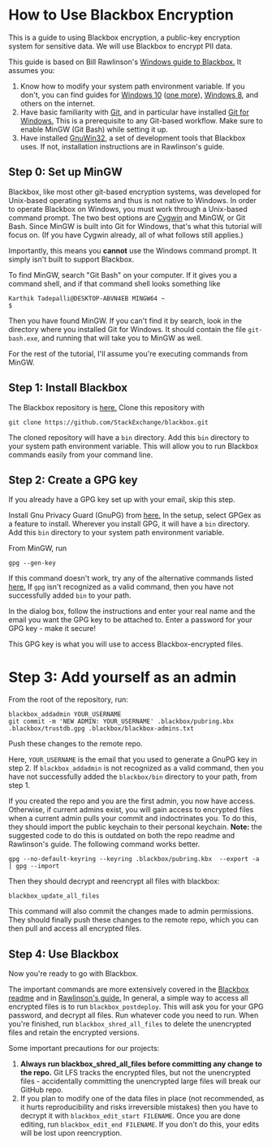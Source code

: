 # How to Use Blackbox Encryption

This is a guide to using Blackbox encryption, a public-key encryption system for sensitive data. We will use Blackbox to encrypt PII data.

This guide is based on Bill Rawlinson's [Windows guide to Blackbox.](http://code.rawlinson.us/2016/04/storing-secrets-in-git.html) It assumes you:
1. Know how to modify your system path environment variable. If you don't, you can find guides for [Windows 10](https://www.architectryan.com/2018/03/17/add-to-the-path-on-windows-10/) ([one more](https://helpdeskgeek.com/windows-10/add-windows-path-environment-variable/)), [Windows 8](https://www.h3xed.com/windows/how-to-add-to-and-edit-windows-path-variable), and others on the internet.
2. Have basic familiarity with [Git](https://help.github.com/en/articles/set-up-git), and in particular have installed [Git for Windows.](https://git-scm.com/download/win) This is a prerequisite to any Git-based workflow. Make sure to enable MinGW (Git Bash) while setting it up.
3. Have installed [GnuWin32](https://sourceforge.net/projects/getgnuwin32/files/), a set of development tools that Blackbox uses. If not, installation instructions are in Rawlinson's guide.

## Step 0: Set up MinGW

Blackbox, like most other git-based encryption systems, was developed for Unix-based operating systems and thus is not native to Windows. In order to operate Blackbox on Windows, you must work through a Unix-based command prompt. The two best options are [Cygwin](https://cygwin.com) and MinGW, or Git Bash. Since MinGW is built into Git for Windows, that's what this tutorial will focus on. (If you have Cygwin already, all of what follows still applies.)

Importantly, this means you **cannot** use the Windows command prompt. It simply isn't built to support Blackbox.

To find MinGW, search "Git Bash" on your computer. If it gives you a command shell, and if that command shell looks something like
```
Karthik Tadepalli@DESKTOP-ABVN4EB MINGW64 ~
$  
```
Then you have found MinGW. If you can't find it by search, look in the directory where you installed Git for Windows. It should contain the file `git-bash.exe`, and running that will take you to MinGW as well.

For the rest of the tutorial, I'll assume you're executing commands from MinGW.

## Step 1: Install Blackbox

The Blackbox repository is [here.](https://github.com/StackExchange/blackbox) Clone this repository with
```
git clone https://github.com/StackExchange/blackbox.git
```

The cloned repository will have a `bin` directory. Add this `bin` directory to your system path environment variable. This will allow you to run Blackbox commands easily from your command line.

## Step 2: Create a GPG key

If you already have a GPG key set up with your email, skip this step.

Install Gnu Privacy Guard (GnuPG) from [here.](https://gpg4win.org/download.html) In the setup, select GPGex as a feature to install. Wherever you install GPG, it will have a `bin` directory. Add this `bin` directory to your system path environment variable.

From MinGW, run
```
gpg --gen-key
```
If this command doesn't work, try any of the alternative commands listed [here.](https://help.github.com/en/articles/generating-a-new-gpg-key) If `gpg` isn't recognized as a valid command, then you have not successfully added `bin` to your path.

In the dialog box, follow the instructions and enter your real name and the email you want the GPG key to be attached to. Enter a password for your GPG key - make it secure!

This GPG key is what you will use to access Blackbox-encrypted files.

# Step 3: Add yourself as an admin

From the root of the repository, run:

```
blackbox_addadmin YOUR_USERNAME
git commit -m 'NEW ADMIN: YOUR_USERNAME' .blackbox/pubring.kbx .blackbox/trustdb.gpg .blackbox/blackbox-admins.txt
```

Push these changes to the remote repo.

Here, `YOUR_USERNAME` is the email that you used to generate a GnuPG key in step 2. If `blackbox_addadmin` is not recognized as a valid command, then you have not successfully added the `blackbox/bin` directory to your path, from step 1.

If you created the repo and you are the first admin, you now have access. Otherwise, if current admins exist, you will gain access to encrypted files when a current admin pulls your commit and indoctrinates you. To do this, they should import the public keychain to their personal keychain. **Note:** the suggested code to do this is outdated on both the repo readme and Rawlinson's guide. The following command works better.
```
gpg --no-default-keyring --keyring .blackbox/pubring.kbx  --export -a | gpg --import
```
Then they should decrypt and reencrypt all files with blackbox:

```
blackbox_update_all_files
```
This command will also commit the changes made to admin permissions. They should finally push these changes to the remote repo, which you can then pull and access all encrypted files.

## Step 4: Use Blackbox

Now you're ready to go with Blackbox.

The important commands are more extensively covered in the [Blackbox readme](https://github.com/StackExchange/blackbox/blob/master/README.md#commands) and in [Rawlinson's guide.](http://code.rawlinson.us/2016/04/storing-secrets-in-git.html) In general, a simple way to access all encrypted files is to run `blackbox_postdeploy`. This will ask you for your GPG password, and decrypt all files. Run whatever code you need to run. When you're finished, run `blackbox_shred_all_files` to delete the unencrypted files and retain the encrypted versions.

Some important precautions for our projects:
1. **Always run blackbox_shred_all_files before committing any change to the repo.** Git LFS tracks the encrypted files, but not the unencrypted files - accidentally committing the unencrypted large files will break our GitHub repo.
2. If you plan to modify one of the data files in place (not recommended, as it hurts reproducibility and risks irreversible mistakes) then you have to decrypt it with `blackbox_edit_start FILENAME`. Once you are done editing, run `blackbox_edit_end FILENAME`. If you don't do this, your edits will be lost upon reencryption.
